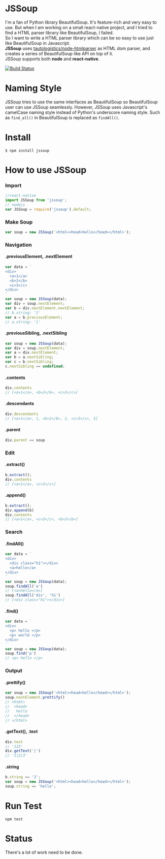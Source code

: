 JSSoup
=============================
I'm a fan of Python library BeautifulSoup. It's feature-rich and very easy to use. But when I am working on a small react-native project, and I tried to find a HTML parser library 
like BeautifulSoup, I failed.  
So I want to write a HTML parser library which can be so easy to use just like BeautifulSoup in Javascript.  
**JSSoup** uses [tautologistics/node-htmlparser](https://github.com/tautologistics/node-htmlparser) as HTML dom parser, 
and creates a series of BeautifulSoup like API on top of it.  
JSSoup supports both **node** and **react-native**.  

[![Build Status](https://travis-ci.org/chishui/JSSoup.svg?branch=master)](https://travis-ci.org/chishui/JSSoup)

# Naming Style
JSSoup tries to use the same interfaces as BeautifulSoup so BeautifulSoup user can use JSSoup seamlessly. 
However, JSSoup uses Javascript's camelCase naming style instead of Python's underscore naming style.
Such as `find_all()` in BeautifulSoup is replaced as `findAll()`.

# Install
```
$ npm install jssoup 
```

# How to use JSSoup
### Import
```javascript
//react-native
import JSSoup from 'jssoup'; 
// nodejs
var JSSoup = require('jssoup').default;
```
### Make Soup
```javascript
var soup = new JSSoup('<html><head>hello</head></html>');
```
### Navigation
#### .previousElement, .nextElement
```javascript
var data = `
<div>
  <a>1</a>
  <b>2</b>
  <c>3</c>
</div>
`
var soup = new JSSoup(data);
var div = soup.nextElement;
var b = div.nextElement.nextElement;
// b.string: '2'
var a = b.previousElement;
// a.string: '1'
```
#### .previousSibling, .nextSibling
```javascript
var soup = new JSSoup(data);
var div = soup.nextElement;
var a = div.nextElement;
var b = a.nextSibling;
var c = b.nextSibling;
c.nextSibling == undefined;
```
#### .contents
```javascript
div.contents
// [<a>1</a>, <b>2</b>, <c>3</c>]
```
#### .descendants
```javascript
div.descendants
// [<a>1</a>, 1, <b>2</b>, 2, <c>3</c>, 3]
```
#### .parent
```javascript
div.parent == soup
```
### Edit
#### .extract()
```javascript
b.extract();
div.contents
// [<a>1</a>, <c>3</c>]
```
#### .append()
```javascript
b.extract();
div.append(b)
div.contents
// [<a>1</a>, <c>3</c>, <b>2</b>]
```
### Search
#### .findAll()
```javascript
var data = `
<div>
  <div class="h1"></div>
  <a>hello</a>
</div>
`
var soup = new JSSoup(data);
soup.findAll('a')
// [<a>hello</a>]
soup.findAll('div', 'h1')
// [<div class="h1"></div>]
```
#### .find()
```javascript
var data = `
<div>
  <p> hello </p>
  <p> world </p>
</div>
`
var soup = new JSSoup(data);
soup.find('p')
// <p> hello </p>
```
### Output
#### .prettify()
```javascript
var soup = new JSSoup('<html><head>hello</head></html>');
soup.nextElement.prettify()
// <html>
//  <head>
//   hello
//  </head>
// </html>
```
#### .getText(), .text
```javascript
div.text
// '123'
div.getText('|')
// '1|2|3'
```
#### .string
```javascript
b.string == '2';
var soup = new JSSoup('<html><head>hello</head></html>');
soup.string == 'hello';
```

# Run Test
```
npm test
```
# Status
There's a lot of work need to be done.

